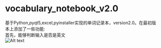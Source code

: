 # vocabulary_notebook_v2.0
基于Python,pyqt5,excel,pyinstaller实现的单词记录本，version2.0。在最初版本上添加了一些功能:<br>
首先，能够判断输入是否是英文<br>
![Alt text](https://raw.githubusercontent.com/leviome/vocabulary_notebook_v2.0/master/pictures/p1.PNG)

